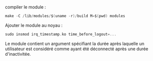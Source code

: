 compiler le module :
```c
make -C /lib/modules/$(uname -r)/build M=$(pwd) modules
```

Ajouter le module au noyau :
```c
sudo insmod irq_timestamp.ko time_before_logout=...
```
Le module contient un argument spécifiant la durée après laquelle un utilisateur
est considéré comme ayant été déconnecté après une durée d'inactivitée.